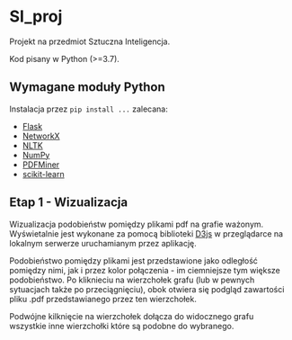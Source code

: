 # SI_proj

Projekt na przedmiot Sztuczna Inteligencja.

Kod pisany w Python (>=3.7).

## Wymagane moduły Python

Instalacja przez `pip install ...` zalecana:

* [Flask][1]
* [NetworkX][2]
* [NLTK][3]
* [NumPy][4]
* [PDFMiner][5]
* [scikit-learn][6]

[1]: https://pypi.org/project/Flask/ "Flask PyPI page"
[2]: https://pypi.org/project/networkx/ "NetworkX PyPI page"
[3]: https://pypi.org/project/nltk/ "Natural Language Toolkit (NLTK) PyPI page"
[4]: https://pypi.org/project/numpy/ "NumPy PyPI page"
[5]: https://pypi.org/project/pdfminer/ "PDFMiner PyPI page"
[6]: https://pypi.org/project/scikit-learn/ "scikit-learn PyPI page"

## Etap 1 - Wizualizacja

Wizualizacja podobieństw pomiędzy plikami pdf na grafie ważonym.
Wyświetalnie jest wykonane za pomocą biblioteki [D3js](https://d3js.org/) w przeglądarce na lokalnym serwerze uruchamianym przez aplikację.

Podobieństwo pomiędzy plikami jest przedstawione jako odległość pomiędzy nimi, jak i przez kolor połączenia - im ciemniejsze tym większe podobieństwo. Po kliknieciu na wierzchołek grafu (lub w pewnych sytuacjach także po przeciągnięciu), obok otwiera się podgląd zawartości pliku .pdf przedstawianego przez ten wierzchołek.

Podwójne kilknięcie na wierzchołek dołącza do widocznego grafu wszystkie inne wierzchołki które są podobne do wybranego.
